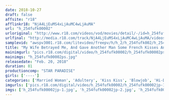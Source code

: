 ```yaml
---
date: 2018-10-27
draft: false
affsite: "r18"
afflinkr18: "NjA4LjEuMS4xLjAuMC4wLjAuMA"
url: "h_254fufk00002"
urloriginal: "http://www.r18.com/videos/vod/movies/detail/-/id=h_254fufk00002"
urlfinal: "http://media.r18.com/track/NjA4LjEuMS4xLjAuMC4wLjAuMA/videos/vod/movies/detail/-/id=h_254fufk00002"
samplevid: "awspv3001.r18.com/litevideo/freepv/h/h_2/h_254fufk002/h_254fufk002_dmb_w.mp4"
title: "My Wife Betrayed Me, And Gave Another Man Some French Kisses And A Blowjob... Does A Blowjob Count As Infidelity?"
mainimgurl: "pics.r18.com/digital/video/h_254fufk00002/h_254fufk00002ps.jpg"
mainimgs: "h_254fufk00002ps.jpg"
releasedate: "Feb. 20, 2018"
duration: 81
productioncomp: "STAR PARADISE"
girls: ['----']
categories: ['Married Woman', 'Adultery', 'Kiss Kiss', 'Blowjob', 'Hi-Def']
imgurls: ['pics.r18.com/digital/video/h_254fufk00002/h_254fufk00002jp-1.jpg', 'pics.r18.com/digital/video/h_254fufk00002/h_254fufk00002jp-2.jpg', 'pics.r18.com/digital/video/h_254fufk00002/h_254fufk00002jp-3.jpg', 'pics.r18.com/digital/video/h_254fufk00002/h_254fufk00002jp-4.jpg', 'pics.r18.com/digital/video/h_254fufk00002/h_254fufk00002jp-5.jpg', 'pics.r18.com/digital/video/h_254fufk00002/h_254fufk00002jp-6.jpg', 'pics.r18.com/digital/video/h_254fufk00002/h_254fufk00002jp-7.jpg', 'pics.r18.com/digital/video/h_254fufk00002/h_254fufk00002jp-8.jpg', 'pics.r18.com/digital/video/h_254fufk00002/h_254fufk00002jp-9.jpg', 'pics.r18.com/digital/video/h_254fufk00002/h_254fufk00002jp-10.jpg', 'pics.r18.com/digital/video/h_254fufk00002/h_254fufk00002jp-11.jpg', 'pics.r18.com/digital/video/h_254fufk00002/h_254fufk00002jp-12.jpg', 'pics.r18.com/digital/video/h_254fufk00002/h_254fufk00002jp-13.jpg', 'pics.r18.com/digital/video/h_254fufk00002/h_254fufk00002jp-14.jpg', 'pics.r18.com/digital/video/h_254fufk00002/h_254fufk00002jp-15.jpg', 'pics.r18.com/digital/video/h_254fufk00002/h_254fufk00002jp-16.jpg', 'pics.r18.com/digital/video/h_254fufk00002/h_254fufk00002jp-17.jpg', 'pics.r18.com/digital/video/h_254fufk00002/h_254fufk00002jp-18.jpg', 'pics.r18.com/digital/video/h_254fufk00002/h_254fufk00002jp-19.jpg', 'pics.r18.com/digital/video/h_254fufk00002/h_254fufk00002jp-20.jpg']
imgs: ['h_254fufk00002jp-1.jpg', 'h_254fufk00002jp-2.jpg', 'h_254fufk00002jp-3.jpg', 'h_254fufk00002jp-4.jpg', 'h_254fufk00002jp-5.jpg', 'h_254fufk00002jp-6.jpg', 'h_254fufk00002jp-7.jpg', 'h_254fufk00002jp-8.jpg', 'h_254fufk00002jp-9.jpg', 'h_254fufk00002jp-10.jpg', 'h_254fufk00002jp-11.jpg', 'h_254fufk00002jp-12.jpg', 'h_254fufk00002jp-13.jpg', 'h_254fufk00002jp-14.jpg', 'h_254fufk00002jp-15.jpg', 'h_254fufk00002jp-16.jpg', 'h_254fufk00002jp-17.jpg', 'h_254fufk00002jp-18.jpg', 'h_254fufk00002jp-19.jpg', 'h_254fufk00002jp-20.jpg']
---
```

